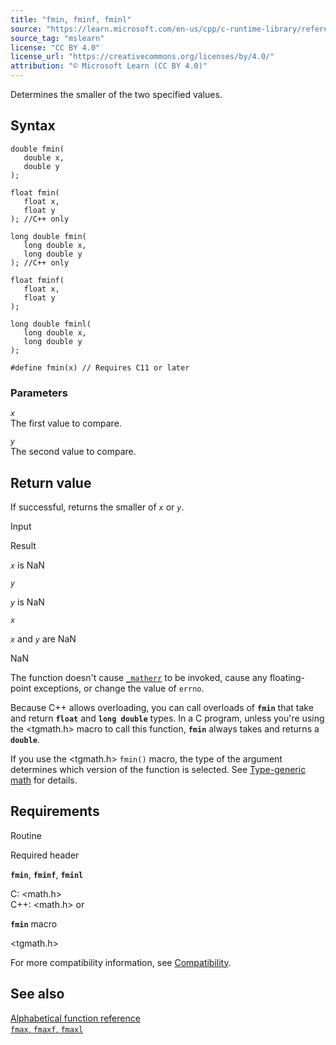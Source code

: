 ```yaml
---
title: "fmin, fminf, fminl"
source: "https://learn.microsoft.com/en-us/cpp/c-runtime-library/reference/fmin-fminf-fminl?view=msvc-170"
source_tag: "mslearn"
license: "CC BY 4.0"
license_url: "https://creativecommons.org/licenses/by/4.0/"
attribution: "© Microsoft Learn (CC BY 4.0)"
---
```

Determines the smaller of the two specified values.

## Syntax

```
double fmin(
   double x,
   double y
);

float fmin(
   float x,
   float y
); //C++ only

long double fmin(
   long double x,
   long double y
); //C++ only

float fminf(
   float x,
   float y
);

long double fminl(
   long double x,
   long double y
);

#define fmin(x) // Requires C11 or later
```

### Parameters

_`x`_  
The first value to compare.

_`y`_  
The second value to compare.

## Return value

If successful, returns the smaller of _`x`_ or _`y`_.

Input

Result

_`x`_ is NaN

_`y`_

_`y`_ is NaN

_`x`_

_`x`_ and _`y`_ are NaN

NaN

The function doesn't cause [`_matherr`](https://learn.microsoft.com/en-us/cpp/c-runtime-library/reference/matherr?view=msvc-170) to be invoked, cause any floating-point exceptions, or change the value of `errno`.

Because C++ allows overloading, you can call overloads of **`fmin`** that take and return **`float`** and **`long double`** types. In a C program, unless you're using the <tgmath.h> macro to call this function, **`fmin`** always takes and returns a **`double`**.

If you use the <tgmath.h> `fmin()` macro, the type of the argument determines which version of the function is selected. See [Type-generic math](https://learn.microsoft.com/en-us/cpp/c-runtime-library/tgmath?view=msvc-170) for details.

## Requirements

Routine

Required header

**`fmin`**, **`fminf`**, **`fminl`**

C: <math.h>  
C++: <math.h> or <cmath>

**`fmin`** macro

<tgmath.h>

For more compatibility information, see [Compatibility](https://learn.microsoft.com/en-us/cpp/c-runtime-library/compatibility?view=msvc-170).

## See also

[Alphabetical function reference](https://learn.microsoft.com/en-us/cpp/c-runtime-library/reference/crt-alphabetical-function-reference?view=msvc-170)  
[`fmax`, `fmaxf`, `fmaxl`](https://learn.microsoft.com/en-us/cpp/c-runtime-library/reference/fmax-fmaxf-fmaxl?view=msvc-170)